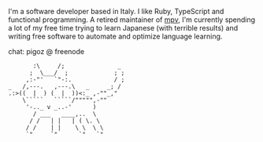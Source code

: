 I'm a software developer based in Italy. I like Ruby, TypeScript and functional
programming. A retired maintainer of [mpv](https://github.com/mpv-player/mpv), I'm
currently spending a lot of my free time trying to learn Japanese (with terrible
results) and writing free software to automate and optimize language learning.

chat: pigoz @ freenode
```ascii
       :\     /;               _
      ;  \___/  ;             ; ;
     ,:-"'   `"-:.            / ;
_   /,---.   ,---.\   _     _; /
.:>((  |  ) (  |  ))<:_ ,-""_,"
    \`````   `````/""""",-""
     '-.._ v _..-'      )
       / ___   ____,..  \
      / /   | |   | ( \. \
     / /    | |    \ \  \ \
     `"     `"      `"   `"
